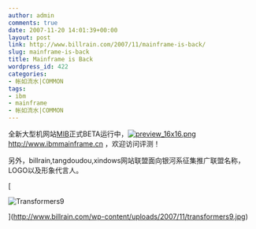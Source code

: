 ```yaml
---
author: admin
comments: true
date: 2007-11-20 14:01:39+00:00
layout: post
link: http://www.billrain.com/2007/11/mainframe-is-back/
slug: mainframe-is-back
title: Mainframe is Back
wordpress_id: 422
categories:
- 帐如流水|COMMON
tags:
- ibm
- mainframe
- 帐如流水|COMMON
---
```


全新大型机网站[MIB](http://www.ibmmainframe.cn/)正式BETA运行中，[![preview_16x16.png](http://www.billrain.com/wp-content/uploads/2007/11/preview_16x16.png)](http://www.billrain.com/wp-content/uploads/2007/11/preview_16x16.png)http://www.ibmmainframe.cn ，欢迎访问评测！

另外，billrain,tangdoudou,xindows网站联盟面向银河系征集推广联盟名称，LOGO以及形象代言人。

[


![Transformers9](http://www.billrain.com/wp-content/uploads/2007/11/transformers9-thumb.jpg)



](http://www.billrain.com/wp-content/uploads/2007/11/transformers9.jpg)
